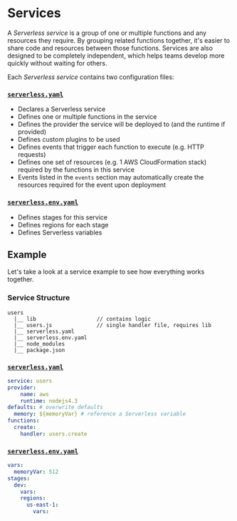 # Services

A *Serverless service* is a group of one or multiple functions and any resources they require. By grouping related
functions together, it's easier to share code and resources between those functions. Services are also designed to
be completely independent, which helps teams develop more quickly without waiting for others.

Each *Serverless service* contains two configuration files:

### [`serverless.yaml`](./serverless-yaml.md)
  - Declares a Serverless service
  - Defines one or multiple functions in the service
  - Defines the provider the service will be deployed to (and the runtime if provided)
  - Defines custom plugins to be used
  - Defines events that trigger each function to execute (e.g. HTTP requests)
  - Defines one set of resources (e.g. 1 AWS CloudFormation stack) required by the functions in this service
  - Events listed in the `events` section may automatically create the resources required for the event upon deployment
 
### [`serverless.env.yaml`](./serverless-env-yaml.md)
  - Defines stages for this service
  - Defines regions for each stage
  - Defines Serverless variables

## Example

Let's take a look at a service example to see how everything works together.

### Service Structure

```
users
  |__ lib                   // contains logic
  |__ users.js              // single handler file, requires lib
  |__ serverless.yaml
  |__ serverless.env.yaml
  |__ node_modules
  |__ package.json
```

### [`serverless.yaml`](./serverless-yaml.md)

```yaml
service: users
provider:
    name: aws
    runtime: nodejs4.3
defaults: # overwrite defaults
  memory: ${memoryVar} # reference a Serverless variable
functions:
  create:
    handler: users.create
```

### [`serverless.env.yaml`](./serverless-env-yaml.md)

```yaml
vars:
  memoryVar: 512
stages:
  dev:
    vars:
    regions:
      us-east-1:
        vars:
```
